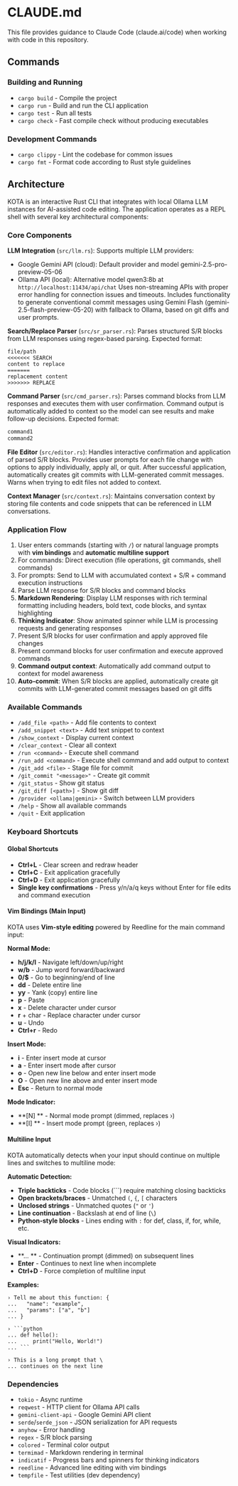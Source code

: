 # CLAUDE.md

This file provides guidance to Claude Code (claude.ai/code) when working with code in this repository.

## Commands

### Building and Running
- `cargo build` - Compile the project
- `cargo run` - Build and run the CLI application
- `cargo test` - Run all tests
- `cargo check` - Fast compile check without producing executables

### Development Commands
- `cargo clippy` - Lint the codebase for common issues
- `cargo fmt` - Format code according to Rust style guidelines

## Architecture

KOTA is an interactive Rust CLI that integrates with local Ollama LLM instances for AI-assisted code editing. The application operates as a REPL shell with several key architectural components:

### Core Components

**LLM Integration** (`src/llm.rs`): Supports multiple LLM providers:
- Google Gemini API (cloud): Default provider and model gemini-2.5-pro-preview-05-06
- Ollama API (local): Alternative model qwen3:8b at `http://localhost:11434/api/chat`
Uses non-streaming APIs with proper error handling for connection issues and timeouts. Includes functionality to generate conventional commit messages using Gemini Flash (gemini-2.5-flash-preview-05-20) with fallback to Ollama, based on git diffs and user prompts.

**Search/Replace Parser** (`src/sr_parser.rs`): Parses structured S/R blocks from LLM responses using regex-based parsing. Expected format:
```
file/path
<<<<<<< SEARCH
content to replace
=======
replacement content
>>>>>>> REPLACE
```

**Command Parser** (`src/cmd_parser.rs`): Parses command blocks from LLM responses and executes them with user confirmation. Command output is automatically added to context so the model can see results and make follow-up decisions. Expected format:
```bash
command1
command2
```

**File Editor** (`src/editor.rs`): Handles interactive confirmation and application of parsed S/R blocks. Provides user prompts for each file change with options to apply individually, apply all, or quit. After successful application, automatically creates git commits with LLM-generated commit messages. Warns when trying to edit files not added to context.

**Context Manager** (`src/context.rs`): Maintains conversation context by storing file contents and code snippets that can be referenced in LLM conversations.

### Application Flow

1. User enters commands (starting with `/`) or natural language prompts with **vim bindings** and **automatic multiline support**
2. For commands: Direct execution (file operations, git commands, shell commands)
3. For prompts: Send to LLM with accumulated context + S/R + command execution instructions
4. Parse LLM response for S/R blocks and command blocks
5. **Markdown Rendering**: Display LLM responses with rich terminal formatting including headers, bold text, code blocks, and syntax highlighting
6. **Thinking Indicator**: Show animated spinner while LLM is processing requests and generating responses
7. Present S/R blocks for user confirmation and apply approved file changes
8. Present command blocks for user confirmation and execute approved commands
9. **Command output context**: Automatically add command output to context for model awareness
10. **Auto-commit**: When S/R blocks are applied, automatically create git commits with LLM-generated commit messages based on git diffs

### Available Commands

- `/add_file <path>` - Add file contents to context
- `/add_snippet <text>` - Add text snippet to context  
- `/show_context` - Display current context
- `/clear_context` - Clear all context
- `/run <command>` - Execute shell command
- `/run_add <command>` - Execute shell command and add output to context
- `/git_add <file>` - Stage file for commit
- `/git_commit "<message>"` - Create git commit
- `/git_status` - Show git status
- `/git_diff [<path>]` - Show git diff
- `/provider <ollama|gemini>` - Switch between LLM providers
- `/help` - Show all available commands
- `/quit` - Exit application

### Keyboard Shortcuts

#### Global Shortcuts
- **Ctrl+L** - Clear screen and redraw header
- **Ctrl+C** - Exit application gracefully
- **Ctrl+D** - Exit application gracefully
- **Single key confirmations** - Press y/n/a/q keys without Enter for file edits and command execution

#### Vim Bindings (Main Input)
KOTA uses **Vim-style editing** powered by Reedline for the main command input:

**Normal Mode:**
- **h/j/k/l** - Navigate left/down/up/right
- **w/b** - Jump word forward/backward
- **0/$** - Go to beginning/end of line
- **dd** - Delete entire line
- **yy** - Yank (copy) entire line
- **p** - Paste
- **x** - Delete character under cursor
- **r** + char - Replace character under cursor
- **u** - Undo
- **Ctrl+r** - Redo

**Insert Mode:**
- **i** - Enter insert mode at cursor
- **a** - Enter insert mode after cursor
- **o** - Open new line below and enter insert mode
- **O** - Open new line above and enter insert mode
- **Esc** - Return to normal mode

**Mode Indicator:**
- **[N] ** - Normal mode prompt (dimmed, replaces ›)
- **[I] ** - Insert mode prompt (green, replaces ›)

#### Multiline Input
KOTA automatically detects when your input should continue on multiple lines and switches to multiline mode:

**Automatic Detection:**
- **Triple backticks** - Code blocks (```) require matching closing backticks
- **Open brackets/braces** - Unmatched `(`, `{`, `[` characters 
- **Unclosed strings** - Unmatched quotes (`"` or `'`)
- **Line continuation** - Backslash at end of line (`\`)
- **Python-style blocks** - Lines ending with `:` for def, class, if, for, while, etc.

**Visual Indicators:**
- **... ** - Continuation prompt (dimmed) on subsequent lines
- **Enter** - Continues to next line when incomplete
- **Ctrl+D** - Force completion of multiline input

**Examples:**
```
› Tell me about this function: {
...   "name": "example",
...   "params": ["a", "b"]
... }

› ```python
... def hello():
...     print("Hello, World!")
... ```

› This is a long prompt that \
... continues on the next line
```

### Dependencies
- `tokio` - Async runtime
- `reqwest` - HTTP client for Ollama API calls
- `gemini-client-api` - Google Gemini API client
- `serde`/`serde_json` - JSON serialization for API requests
- `anyhow` - Error handling
- `regex` - S/R block parsing
- `colored` - Terminal color output
- `termimad` - Markdown rendering in terminal
- `indicatif` - Progress bars and spinners for thinking indicators
- `reedline` - Advanced line editing with vim bindings
- `tempfile` - Test utilities (dev dependency)